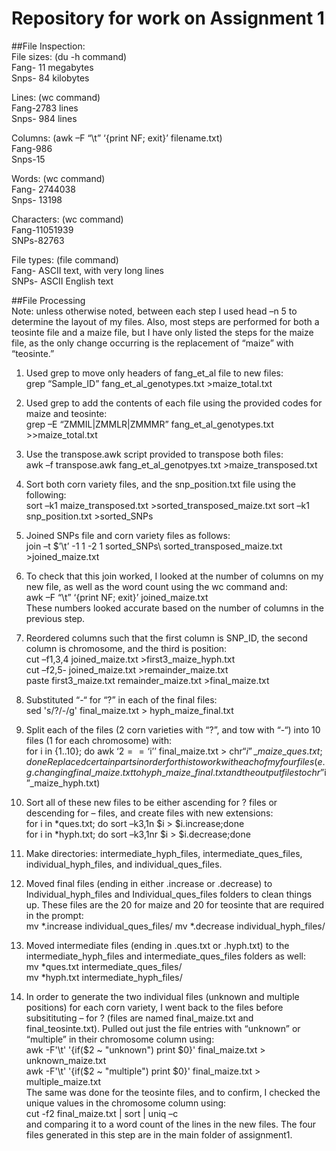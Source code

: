 # Repository for work on Assignment 1
   
##File Inspection:  
File sizes:  (du -h command)  
Fang- 11 megabytes  
Snps- 84 kilobytes

Lines:   (wc command)  
Fang-2783 lines  
Snps- 984 lines

Columns:   (awk –F “\t” ‘{print NF; exit}’ filename.txt)  
Fang-986  
Snps-15

Words:  (wc command)  
Fang- 2744038  
Snps- 13198

Characters:   (wc command)  
Fang-11051939  
SNPs-82763

File types:  (file command)  
Fang- ASCII text, with very long lines  
SNPs- ASCII English text
  
##File Processing  
Note: unless otherwise noted, between each step I used head –n 5 to determine the layout of my files. Also, most steps are performed for both a teosinte file and a maize file, but I have only listed the steps for the maize file, as the only change occurring is the replacement of “maize” with “teosinte.”    

1.	Used grep to move only headers of fang_et_al file to new files:  
grep “Sample_ID” fang\_et\_al\_genotypes.txt >maize\_total.txt 

2.	Used grep to add the contents of each file using the provided codes for maize and teosinte:  
grep –E “ZMMIL|ZMMLR|ZMMMR” fang\_et\_al\_genotypes.txt >>maize\_total.txt

3.	Use the transpose.awk script provided to transpose both files:  
awk –f transpose.awk fang\_et\_al\_genotpyes.txt >maize\_transposed.txt

4.	Sort both corn variety files, and the snp_position.txt file using the following:  
sort –k1 maize\_transposed.txt >sorted\_transposed\_maize.txt
sort –k1 snp\_position.txt >sorted\_SNPs

5.	Joined SNPs file and corn variety files as follows:  
join –t $’\t’ -1 1 -2 1 sorted\_SNPs\ sorted\_transposed\_maize.txt >joined\_maize.txt

6.	To check that this join worked, I looked at the number of columns on my new file, as well as the word count using the wc command and:  
awk –F “\t” ‘{print NF; exit}’ joined\_maize.txt  
These numbers looked accurate based on the number of columns in the previous step. 

7.	Reordered columns such that the first column is SNP_ID, the second column is chromosome, and the third is position:  
cut –f1,3,4 joined\_maize.txt >first3\_maize\_hyph.txt  
cut –f2,5- joined\_maize.txt >remainder\_maize.txt  
paste first3\_maize.txt remainder\_maize.txt >final\_maize.txt  

8.	Substituted “-“ for “?” in each of the final files:  
sed 's/?/-/g' final\_maize.txt > hyph\_maize\_final.txt

9.	Split each of the files (2 corn varieties with “?”, and tow with “-“) into 10 files (1 for each chromosome) with:  
for i in {1..10}; do awk ‘$2== ‘$i’’ final\_maize.txt > chr“$i”\_maize\_ques.txt;done  
Replaced certain parts in order for this to work with each of my four files (e.g. changing final\_maize.txt to hyph\_maize\_final.txt and the output files to chr”$i”\_maize\_hyph.txt)

10.	Sort all of these new files to be either ascending for ? files or descending for – files, and create files with new extensions:  
for i in *ques.txt; do sort –k3,1n $i > $i.increase;done  
for i in *hyph.txt; do sort –k3,1nr $i > $i.decrease;done  

11.	Make directories: intermediate\_hyph\_files, intermediate\_ques\_files, individual\_hyph\_files, and individual\_ques\_files.

12.	Moved final files (ending in either .increase or .decrease) to Individual\_hyph\_files and Individual\_ques\_files folders to clean things up. These files are the 20 for maize and 20 for teosinte that are required in the prompt:  
mv *.increase individual\_ques\_files/
mv *.decrease individual\_hyph\_files/

13.	Moved intermediate files (ending in .ques.txt or .hyph.txt) to the intermediate\_hyph\_files and intermediate\_ques\_files folders as well:   
mv *ques.txt intermediate\_ques\_files/  
mv *hyph.txt intermediate\_hyph\_files/  

14.	In order to generate the two individual files (unknown and multiple positions) for each corn variety, I went back to the files before subsitituting – for ? (files are named final\_maize.txt and final\_teosinte.txt). Pulled out just the file entries with “unknown” or “multiple” in their chromosome column using:  
awk -F'\t' '{if($2 ~ "unknown") print $0}' final\_maize.txt > unknown\_maize.txt  
awk -F'\t' '{if($2 ~ "multiple") print $0}' final\_maize.txt > multiple\_maize.txt  
The same was done for the teosinte files, and to confirm, I checked the unique values in the chromosome column using:   
cut -f2 final\_maize.txt | sort | uniq –c  
and comparing it to a word count of the lines in the new files.
The four files generated in this step are in the main folder of assignment1. 
